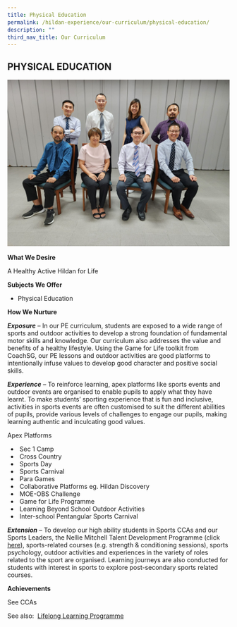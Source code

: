 ```yaml
---
title: Physical Education
permalink: /hildan-experience/our-curriculum/physical-education/
description: ""
third_nav_title: Our Curriculum
---
```

PHYSICAL EDUCATION
------------------
![](/images/Staff/PE.jpg)

**What We Desire**

A Healthy Active Hildan for Life

**Subjects We Offer**

* Physical Education

**How We Nurture**

**_Exposure_** – In our PE curriculum, students are exposed to a wide range of sports and outdoor activities to develop a strong foundation of fundamental motor skills and knowledge. Our curriculum also addresses the value and benefits of a healthy lifestyle. Using the Game for Life toolkit from CoachSG, our PE lessons and outdoor activities are good platforms to intentionally infuse values to develop good character and positive social skills.

**_Experience_** – To reinforce learning, apex platforms like sports events and outdoor events are organised to enable pupils to apply what they have learnt. To make students’ sporting experience that is fun and inclusive, activities in sports events are often customised to suit the different abilities of pupils, provide various levels of challenges to engage our pupils, making learning authentic and inculcating good values.

Apex Platforms

*    Sec 1 Camp
*    Cross Country
*    Sports Day
*    Sports Carnival
*    Para Games
*    Collaborative Platforms eg. Hildan Discovery
*    MOE-OBS Challenge
*    Game for Life Programme
*    Learning Beyond School Outdoor Activities
*    Inter-school Pentangular Sports Carnival

**_Extension_** – To develop our high ability students in Sports CCAs and our Sports Leaders, the Nellie Mitchell Talent Development Programme (click [here](https://sthildassec.moe.edu.sg/hildan-experience/our-signature-programmes/nellie-mitchell-programme/)), sports-related courses (e.g. strength & conditioning sessions), sports psychology, outdoor activities and experiences in the variety of roles  related to the sport are organised. Learning journeys are also conducted for students with interest in sports to explore post-secondary sports related courses.

**Achievements**

See CCAs

See also:  [Lifelong Learning Programme](https://sthildassec.moe.edu.sg/hildan-experience/our-signature-programmes/learning-for-life-programme/)
